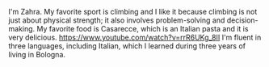 I'm Zahra.
My favorite sport is climbing and I like it because climbing is not just about physical strength; it also involves problem-solving and decision-making. 
My favorite food is Casarecce, which is an Italian pasta and it is very delicious.
https://www.youtube.com/watch?v=rrR6UKg_8II
I'm fluent in three languages, including Italian, which I learned during three years of living in Bologna.